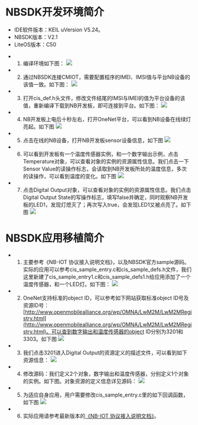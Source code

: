 # NBSDK开发环境简介

* IDE软件版本：KEIL uVersion V5.24。
* NBSDK版本：V2.1
* LiteOS版本：C50

- 1. 编译环境如下图：
![](./image/1.png)


- 2. 通过NBSDK连接CMIOT，需要配置程序的IMEI、IMSI值与平台NB设备的该值一致。如下图：
![](./image/2.png)


- 3. 打开cis_def.h头文件，修改文件结尾的IMSI与IMEI的值为平台设备的该值，重新编译下载到NB开发板，即可连接到平台。如下图：
![](./image/3.png)

- 4. NB开发板上电后十秒左右，打开OneNet平台，可以看到NB设备在线绿灯亮起。如下图
![](./image/4.png)


- 5. 点击在线的NB设备，打开NB开发板sensor设备信息，如下图
![](./image/5.png)


- 6. 可以看到开发板有一个温度传感器实例，和一个数字输出示例，点击Temperature对象，可以查看对象的实例的资源属性信息。我们点击一下Sensor Value的读操作标志，会读取到NB开发板所处的温度信息，多次的读操作，可以看到温度的变化。如下图
![](./image/6.png)


- 7. 点击Digital Output对象，可以查看对象的实例的资源属性信息。我们点击Digital Output State的写操作标志，填写false并确定，同时观察NB开发板的LED1，发现灯熄灭了；再次写入true，会发现LED1又被点亮了。如下图
![](./image/7.png)


# NBSDK应用移植简介

- 1. 主要参考《NB-IOT 协议接入说明文档》，以及NBSDK官方sample源码。实际的应用可以参考cis_sample_entry.c和cis_sample_defs.h文件，我们这里新建了cis_sample_entry1.c和cis_sample_defs1.h给应用添加了一个温度传感器，和一个LED灯。如下图：
![](./image/8.png)


- 2. OneNet支持标准的object ID，可以参考如下网站获取标准object ID号及资源ID号：[http://www.openmobilealliance.org/wp/OMNA/LwM2M/LwM2MRegistry.html](http://www.openmobilealliance.org/wp/OMNA/LwM2M/LwM2MRegistry.html)。可以查到数字输出和温度传感器的object ID分别为3201和3303。如下图
![](./image/9.png)


- 3. 我们点击3201进入Digital Output的资源定义的描述文件，可以看到如下资源信息：
![](./image/10.png)


- 4. 修改源码：我们定义2个对象，数字输出和温度传感器，分别定义1个对象的实例。如下图。对象资源的定义信息详见源码：
![](./image/11.png)

- 5. 为适应自身应用，用户需要修改cis_sample_entry.c里的如下回调函数，如下图
![](./image/12.png)


- 6. 实际应用请参考最新版本的[《NB-IOT 协议接入说明文档》](https://open.iot.10086.cn/doc/art431.html#118)。
